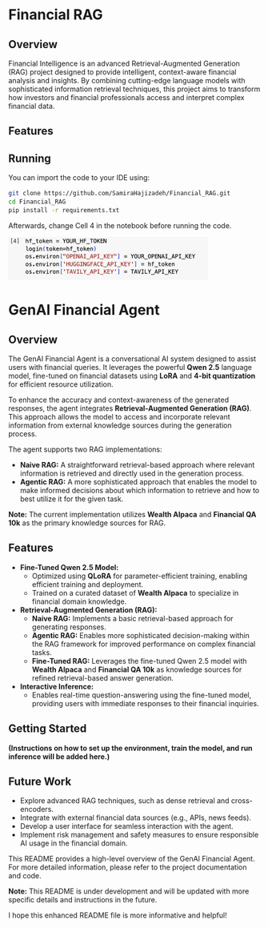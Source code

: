 # Financial RAG

## Overview

Financial Intelligence is an advanced Retrieval-Augmented Generation (RAG) project designed to provide intelligent, context-aware financial analysis and insights. By combining cutting-edge language models with sophisticated information retrieval techniques, this project aims to transform how investors and financial professionals access and interpret complex financial data.


## Features



## Running

You can import the code to your IDE using:

```bash
git clone https://github.com/SamiraHajizadeh/Financial_RAG.git
cd Financial_RAG
pip install -r requirements.txt
```

Afterwards, change Cell 4 in the notebook before running the code.

<img src="image.png" width="400" />

# GenAI Financial Agent

## Overview

The GenAI Financial Agent is a conversational AI system designed to assist users with financial queries. It leverages the powerful **Qwen 2.5** language model, fine-tuned on financial datasets using **LoRA** and **4-bit quantization** for efficient resource utilization. 

To enhance the accuracy and context-awareness of the generated responses, the agent integrates **Retrieval-Augmented Generation (RAG)**. This approach allows the model to access and incorporate relevant information from external knowledge sources during the generation process. 

The agent supports two RAG implementations:

- **Naive RAG:** A straightforward retrieval-based approach where relevant information is retrieved and directly used in the generation process.
- **Agentic RAG:** A more sophisticated approach that enables the model to make informed decisions about which information to retrieve and how to best utilize it for the given task.

**Note:** The current implementation utilizes **Wealth Alpaca** and **Financial QA 10k** as the primary knowledge sources for RAG.

## Features

- **Fine-Tuned Qwen 2.5 Model:**
    - Optimized using **QLoRA** for parameter-efficient training, enabling efficient training and deployment.
    - Trained on a curated dataset of **Wealth Alpaca** to specialize in financial domain knowledge. 
- **Retrieval-Augmented Generation (RAG):**
    - **Naive RAG:** Implements a basic retrieval-based approach for generating responses.
    - **Agentic RAG:** Enables more sophisticated decision-making within the RAG framework for improved performance on complex financial tasks.
    - **Fine-Tuned RAG:** Leverages the fine-tuned Qwen 2.5 model with **Wealth Alpaca** and **Financial QA 10k** as knowledge sources for refined retrieval-based answer generation.
- **Interactive Inference:**
    - Enables real-time question-answering using the fine-tuned model, providing users with immediate responses to their financial inquiries. 

## Getting Started

**(Instructions on how to set up the environment, train the model, and run inference will be added here.)**

## Future Work

- Explore advanced RAG techniques, such as dense retrieval and cross-encoders.
- Integrate with external financial data sources (e.g., APIs, news feeds).
- Develop a user interface for seamless interaction with the agent.
- Implement risk management and safety measures to ensure responsible AI usage in the financial domain.

This README provides a high-level overview of the GenAI Financial Agent. For more detailed information, please refer to the project documentation and code.

**Note:** This README is under development and will be updated with more specific details and instructions in the future.

I hope this enhanced README file is more informative and helpful!
